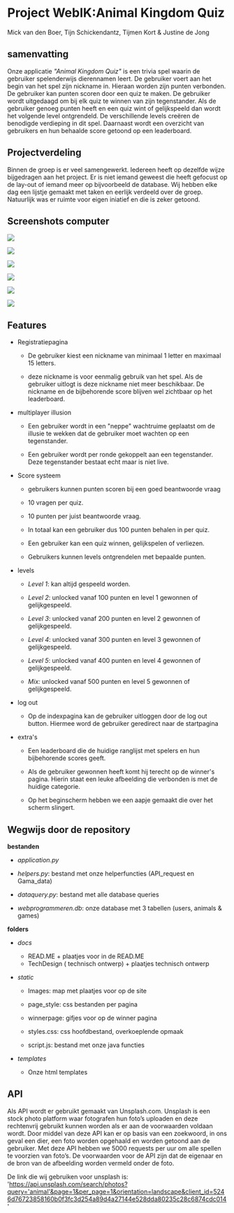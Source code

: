# Project WebIK:Animal Kingdom Quiz
Mick van den Boer,
Tijn Schickendantz,
Tijmen Kort &
Justine de Jong


## samenvatting
Onze applicatie *"Animal Kingdom Quiz"* is een trivia spel waarin de gebruiker spelenderwijs dierennamen leert. De gebruiker voert aan het begin van het spel zijn nickname in. Hieraan worden zijn punten verbonden. De gebruiker kan punten scoren door een quiz te maken. De gebruiker wordt uitgedaagd om bij elk quiz te winnen van zijn tegenstander. Als de gebruiker genoeg punten heeft en een quiz wint of gelijkspeeld dan wordt het volgende level ontgrendeld. De verschillende levels creëren de benodigde verdieping in dit spel. Daarnaast wordt een overzicht van gebruikers en hun behaalde score getoond op een leaderboard.  


## Projectverdeling

Binnen de groep is er veel samengewerkt. Iedereen heeft op dezelfde wijze bijgedragen aan het project. Er is niet iemand geweest die heeft gefocust op de lay-out of iemand meer op bijvoorbeeld de database. Wij hebben elke dag een lijstje gemaakt met taken en eerlijk verdeeld over de groep. Natuurlijk was er ruimte voor eigen iniatief en die is zeker getoond. 


## Screenshots computer
![](1start.png)

![](2nickname.png)

![](3index.png)

![](4question.png)

![](5winner.png)

![](6leaderboard.png)



## Features

* Registratiepagina 
  * De gebruiker kiest een nickname van minimaal 1 letter en maximaal 15 letters.
  
  * deze nickname is voor eenmalig gebruik van het spel. Als de gebruiker uitlogt is deze nickname niet meer beschikbaar. De nickname en de bijbehorende score blijven wel zichtbaar op het leaderboard. 
  
  
* multiplayer illusion
  * Een gebruiker wordt in een "neppe" wachtruime geplaatst om de illusie te wekken dat de gebruiker moet wachten op een tegenstander. 
  
  * Een gebruiker wordt per ronde gekoppelt aan een tegenstander. Deze tegenstander bestaat echt maar is niet live. 
  
 
* Score systeem
  * gebruikers kunnen punten scoren bij een goed beantwoorde vraag
  
  * 10 vragen per quiz.
  
  * 10 punten per juist beantwoorde vraag.
  
  * In totaal kan een gebruiker dus 100 punten behalen in per quiz.

  * Een gebruiker kan een quiz winnen, gelijkspelen of verliezen. 
  
  * Gebruikers kunnen levels ontgrendelen met bepaalde punten.
  

* levels 
  * *Level 1*: kan altijd gespeeld worden.

  * *Level 2*: unlocked vanaf 100 punten en level 1 gewonnen of gelijkgespeeld.

  * *Level 3*: unlocked vanaf 200 punten en level 2 gewonnen of gelijkgespeeld.

  * *Level 4*: unlocked vanaf 300 punten en level 3 gewonnen of gelijkgespeeld.

  * *Level 5*: unlocked vanaf 400 punten en level 4 gewonnen of gelijkgespeeld.

  * *Mix:* unlocked vanaf 500 punten en level 5 gewonnen of gelijkgespeeld.


* log out 
  * Op de indexpagina kan de gebruiker uitloggen door de log out button. Hiermee word de gebruiker geredirect naar de startpagina
 

* extra's
  * Een leaderboard die de huidige ranglijst met spelers en hun bijbehorende scores geeft.
  
  * Als de gebruiker gewonnen heeft komt hij terecht op de winner's pagina. Hierin staat een leuke afbeelding die verbonden is met de huidige categorie.
  
  * Op het beginscherm hebben we een aapje gemaakt die over het scherm slingert.





## Wegwijs door de repository

**bestanden**

* *application.py* 

* *helpers.py*: bestand met onze helperfuncties (API_request en Gama_data)

* *dataquery.py*: bestand met alle database queries

* *webprogrammeren.db*: onze database met 3 tabellen (users, animals & games)


**folders**

* *docs*
  * READ.ME + plaatjes voor in de READ.ME
  * TechDesign ( technisch ontwerp) + plaatjes technisch ontwerp
 

* *static*
  * Images: map met plaatjes voor op de site
 
  * page_style: css bestanden per pagina
 
  * winnerpage: gifjes voor op de winner pagina
 
  * styles.css: css hoofdbestand, overkoeplende opmaak
 
  * script.js: bestand met onze java functies
 

* *templates*
  *  Onze html templates
 



## API
Als API wordt er gebruikt gemaakt van Unsplash.com. Unsplash is een stock photo platform waar fotografen hun foto’s uploaden en deze rechtenvrij gebruikt kunnen worden als er aan de voorwaarden voldaan wordt. Door middel van deze API kan er op basis van een zoekwoord, in ons geval een dier, een foto worden opgehaald en worden getoond aan de gebruiker. Met deze API hebben we 5000 requests per uur om alle spellen te voorzien van foto’s. De voorwaarden voor de API zijn dat de eigenaar en de bron van de afbeelding worden vermeld onder de foto. 

De link die wij gebruiken voor unsplash is: 'https://api.unsplash.com/search/photos?query='animal'&page=1&per_page=1&orientation=landscape&client_id=5246d76723858160b0f3fc3d254a89d4a27144e528dda80235c28c6874cdc014'

